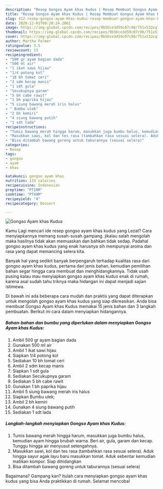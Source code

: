 ```yaml
---
description: "Resep Gongso Ayam khas Kudus | Resep Membuat Gongso Ayam khas Kudus Yang Paling Enak"
title: "Resep Gongso Ayam khas Kudus | Resep Membuat Gongso Ayam khas Kudus Yang Paling Enak"
slug: 412-resep-gongso-ayam-khas-kudus-resep-membuat-gongso-ayam-khas-kudus-yang-paling-enak
date: 2020-12-01T08:20:24.286Z
image: https://img-global.cpcdn.com/recipes/9b56ce3d59c07c98/751x532cq70/gongso-ayam-khas-kudus-foto-resep-utama.jpg
thumbnail: https://img-global.cpcdn.com/recipes/9b56ce3d59c07c98/751x532cq70/gongso-ayam-khas-kudus-foto-resep-utama.jpg
cover: https://img-global.cpcdn.com/recipes/9b56ce3d59c07c98/751x532cq70/gongso-ayam-khas-kudus-foto-resep-utama.jpg
author: Martha Palmer
ratingvalue: 3.5
reviewcount: 13
recipeingredient:
- "500 gr ayam bagian dada"
- "500 ml air"
- "1 ikat sawi hijau"
- "1/4 potong kol"
- "10 bh tomat ceri"
- "2 sdm kecap manis"
- "1 sdt gula"
- "Secukupnya garam"
- "5 bh cabe rawit"
- "1 bh paprika hijau"
- "5 siung bawang merah iris halus"
- " Bumbu ulek"
- "2 bh kemiri"
- "4 siung bawang putih"
- "1 sdt lada"
recipeinstructions:
- "Tumis bawang merah hingga harum, masukkan juga bumbu halus, kemudian ayam hingga brubah warna. Beri air, gula, garam dan kecap. Tunggu hingga air menyusut setengahnya."
- "Masukkan sawi, kol dan tes rasa (tambahkan rasa sesuai selera). Aduk hingga sayur agak layu baru masukkan tomat. Aduk sebentar kemudian matikan kompor. Siap dihidangkan"
- "Bisa ditambah bawang goreng untuk taburannya (sesuai selera)"
categories:
- Resep
tags:
- gongso
- ayam
- khas

katakunci: gongso ayam khas 
nutrition: 133 calories
recipecuisine: Indonesian
preptime: "PT18M"
cooktime: "PT49M"
recipeyield: "4"
recipecategory: Dessert

---
```



![Gongso Ayam khas Kudus](https://img-global.cpcdn.com/recipes/9b56ce3d59c07c98/751x532cq70/gongso-ayam-khas-kudus-foto-resep-utama.jpg)

Kamu Lagi mencari ide resep gongso ayam khas kudus yang Lezat? Cara menyiapkannya memang susah-susah gampang. jikalau salah mengolah maka hasilnya tidak akan memuaskan dan bahkan tidak sedap. Padahal gongso ayam khas kudus yang enak harusnya sih mempunyai aroma dan rasa yang dapat memancing selera kita.



Banyak hal yang sedikit banyak berpengaruh terhadap kualitas rasa dari gongso ayam khas kudus, pertama dari jenis bahan, kemudian pemilihan bahan segar hingga cara membuat dan menghidangkannya. Tidak usah pusing kalau mau menyiapkan gongso ayam khas kudus enak di rumah, karena asal sudah tahu triknya maka hidangan ini dapat menjadi sajian istimewa.


Di bawah ini ada beberapa cara mudah dan praktis yang dapat diterapkan untuk mengolah gongso ayam khas kudus yang siap dikreasikan. Anda bisa membuat Gongso Ayam khas Kudus memakai 15 jenis bahan dan 3 langkah pembuatan. Berikut ini cara dalam menyiapkan hidangannya.

<!--inarticleads1-->

##### Bahan-bahan dan bumbu yang diperlukan dalam menyiapkan Gongso Ayam khas Kudus:

1. Ambil 500 gr ayam bagian dada
1. Gunakan 500 ml air
1. Ambil 1 ikat sawi hijau
1. Siapkan 1/4 potong kol
1. Sediakan 10 bh tomat ceri
1. Ambil 2 sdm kecap manis
1. Siapkan 1 sdt gula
1. Sediakan Secukupnya garam
1. Sediakan 5 bh cabe rawit
1. Gunakan 1 bh paprika hijau
1. Ambil 5 siung bawang merah iris halus
1. Siapkan  Bumbu ulek;
1. Ambil 2 bh kemiri
1. Gunakan 4 siung bawang putih
1. Sediakan 1 sdt lada




<!--inarticleads2-->

##### Langkah-langkah menyiapkan Gongso Ayam khas Kudus:

1. Tumis bawang merah hingga harum, masukkan juga bumbu halus, kemudian ayam hingga brubah warna. Beri air, gula, garam dan kecap. Tunggu hingga air menyusut setengahnya.
1. Masukkan sawi, kol dan tes rasa (tambahkan rasa sesuai selera). Aduk hingga sayur agak layu baru masukkan tomat. Aduk sebentar kemudian matikan kompor. Siap dihidangkan
1. Bisa ditambah bawang goreng untuk taburannya (sesuai selera)




Bagaimana? Gampang kan? Itulah cara menyiapkan gongso ayam khas kudus yang bisa Anda praktikkan di rumah. Selamat mencoba!
